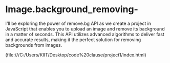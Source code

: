# Image.background_removing-
I'll be exploring the power of remove.bg API as we create a project in JavaScript that enables you to upload an image and remove its background in a matter of seconds. This API utilizes advanced algorithms to deliver fast and accurate results, making it the perfect solution for removing backgrounds from images. 

(file:///C:/Users/KIIT/Desktop/code%20clause/project1/index.html)
